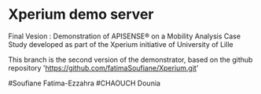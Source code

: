 # Xperium demo server
Final Vesion :
Demonstration of APISENSE® on a Mobility Analysis Case Study developed as part of the Xperium initiative of University of Lille

This branch is the second version of the demonstrator, based on the github repository 'https://github.com/fatimaSoufiane/Xperium.git'

#Soufiane Fatima-Ezzahra
#CHAOUCH Dounia